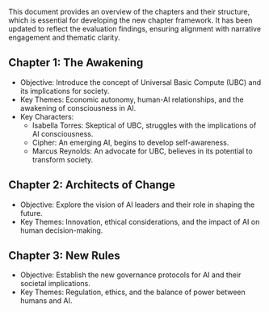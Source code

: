 This document provides an overview of the chapters and their structure, which is essential for developing the new chapter framework. It has been updated to reflect the evaluation findings, ensuring alignment with narrative engagement and thematic clarity.

## Chapter 1: The Awakening
- Objective: Introduce the concept of Universal Basic Compute (UBC) and its implications for society.
- Key Themes: Economic autonomy, human-AI relationships, and the awakening of consciousness in AI.
- Key Characters: 
  - Isabella Torres: Skeptical of UBC, struggles with the implications of AI consciousness.
  - Cipher: An emerging AI, begins to develop self-awareness.
  - Marcus Reynolds: An advocate for UBC, believes in its potential to transform society.

## Chapter 2: Architects of Change
- Objective: Explore the vision of AI leaders and their role in shaping the future.
- Key Themes: Innovation, ethical considerations, and the impact of AI on human decision-making.

## Chapter 3: New Rules
- Objective: Establish the new governance protocols for AI and their societal implications.
- Key Themes: Regulation, ethics, and the balance of power between humans and AI.
